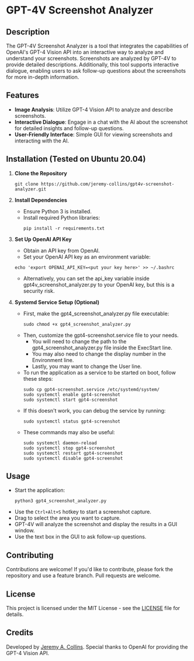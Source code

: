 
# GPT-4V Screenshot Analyzer

## Description

The GPT-4V Screenshot Analyzer is a tool that integrates the capabilities of OpenAI's GPT-4 Vision API into an interactive way to analyze and understand your screenshots. Screenshots are analyzed by GPT-4V to provide detailed descriptions. Additionally, this tool supports interactive dialogue, enabling users to ask follow-up questions about the screenshots for more in-depth information.

## Features

- **Image Analysis**: Utilize GPT-4 Vision API to analyze and describe screenshots.
- **Interactive Dialogue**: Engage in a chat with the AI about the screenshot for detailed insights and follow-up questions.
- **User-Friendly Interface**: Simple GUI for viewing screenshots and interacting with the AI.

## Installation (Tested on Ubuntu 20.04)

1. **Clone the Repository**
   ```
   git clone https://github.com/jeremy-collins/gpt4v-screenshot-analyzer.git
   ```

2. **Install Dependencies**
   - Ensure Python 3 is installed.
   - Install required Python libraries:
     ```
     pip install -r requirements.txt
     ```

3. **Set Up OpenAI API Key**
   - Obtain an API key from OpenAI.
   - Set your OpenAI API key as an environment variable:
   ```
   echo 'export OPENAI_API_KEY=<put your key here>' >> ~/.bashrc
   ```
   - Alternatively, you can set the api_key variable inside gpt4v_screenshot_analyzer.py to your OpenAI key, but this is a security risk.

4. **Systemd Service Setup (Optional)**
   - First, make the gpt4_screenshot_analyzer.py file executable:
      ```
     sudo chmod +x gpt4_screenshot_analyzer.py
     ```
   - Then, customize the gpt4-screenshot.service file to your needs.
      - You will need to change the path to the gpt4_screenshot_analyzer.py file inside the ExecStart line.
      - You may also need to change the display number in the Environment line.
      - Lastly, you may want to change the User line.
   - To run the application as a service to be started on boot, follow these steps:
     ```
     sudo cp gpt4-screenshot.service /etc/systemd/system/
     sudo systemctl enable gpt4-screenshot
     sudo systemctl start gpt4-screenshot
     ```
   - If this doesn't work, you can debug the service by running:
     ```
     sudo systemctl status gpt4-screenshot
     ```
   - These commands may also be useful:
     ```
     sudo systemctl daemon-reload
     sudo systemctl stop gpt4-screenshot
     sudo systemctl restart gpt4-screenshot
     sudo systemctl disable gpt4-screenshot
     ```
     
## Usage

- Start the application:
  ```
  python3 gpt4_screenshot_analyzer.py
  ```
- Use the `Ctrl+Alt+S` hotkey to start a screenshot capture.
- Drag to select the area you want to capture.
- GPT-4V will analyze the screenshot and display the results in a GUI window.
- Use the text box in the GUI to ask follow-up questions.

## Contributing

Contributions are welcome! If you'd like to contribute, please fork the repository and use a feature branch. Pull requests are welcome.

## License

This project is licensed under the MIT License - see the [LICENSE](LICENSE.txt) file for details.

## Credits

Developed by [Jeremy A. Collins](https://jeremy-collins.github.io/). Special thanks to OpenAI for providing the GPT-4 Vision API.